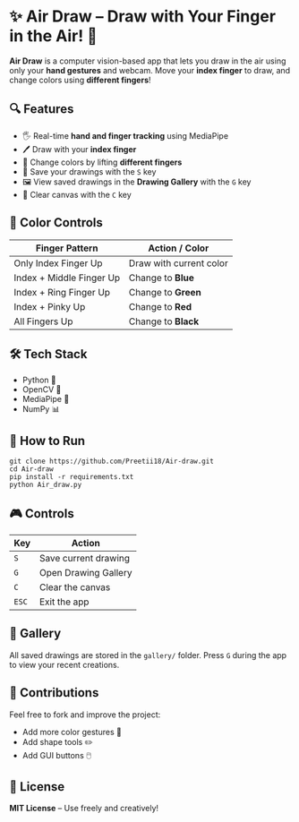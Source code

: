 <h1>✨ Air Draw – Draw with Your Finger in the Air! 🎨</h1>

<p><strong>Air Draw</strong> is a computer vision-based app that lets you draw in the air using only your <strong>hand gestures</strong> and webcam. Move your <strong>index finger</strong> to draw, and change colors using <strong>different fingers</strong>!</p>

<h2>🔍 Features</h2>

<ul>
  <li>🖐️ Real-time <strong>hand and finger tracking</strong> using MediaPipe</li>
  <li>🖊️ Draw with your <strong>index finger</strong></li>
  <li>🌈 Change colors by lifting <strong>different fingers</strong></li>
  <li>💾 Save your drawings with the <code>S</code> key</li>
  <li>🖼️ View saved drawings in the <strong>Drawing Gallery</strong> with the <code>G</code> key</li>
  <li>🧼 Clear canvas with the <code>C</code> key</li>
</ul>

<h2>🎨 Color Controls</h2>

<table>
  <thead>
    <tr>
      <th>Finger Pattern</th>
      <th>Action / Color</th>
    </tr>
  </thead>
  <tbody>
    <tr><td>Only Index Finger Up</td><td>Draw with current color</td></tr>
    <tr><td>Index + Middle Finger Up</td><td>Change to <strong>Blue</strong></td></tr>
    <tr><td>Index + Ring Finger Up</td><td>Change to <strong>Green</strong></td></tr>
    <tr><td>Index + Pinky Up</td><td>Change to <strong>Red</strong></td></tr>
    <tr><td>All Fingers Up</td><td>Change to <strong>Black</strong></td></tr>
  </tbody>
</table>

<h2>🛠️ Tech Stack</h2>

<ul>
  <li>Python 🐍</li>
  <li>OpenCV 🎥</li>
  <li>MediaPipe 🤖</li>
  <li>NumPy 📊</li>
</ul>

<h2>🚀 How to Run</h2>

<pre><code>git clone https://github.com/Preetii18/Air-draw.git
cd Air-draw
pip install -r requirements.txt
python Air_draw.py
</code></pre>

<h2>🎮 Controls</h2>

<table>
  <thead>
    <tr><th>Key</th><th>Action</th></tr>
  </thead>
  <tbody>
    <tr><td><code>S</code></td><td>Save current drawing</td></tr>
    <tr><td><code>G</code></td><td>Open Drawing Gallery</td></tr>
    <tr><td><code>C</code></td><td>Clear the canvas</td></tr>
    <tr><td><code>ESC</code></td><td>Exit the app</td></tr>
  </tbody>
</table>

<h2>📁 Gallery</h2>

<p>All saved drawings are stored in the <code>gallery/</code> folder. Press <code>G</code> during the app to view your recent creations.</p>

<h2>🙌 Contributions</h2>

<p>Feel free to fork and improve the project:</p>
<ul>
  <li>Add more color gestures 🎨</li>
  <li>Add shape tools ✏️</li>
  <li>Add GUI buttons 🖱️</li>
</ul>

<h2>📜 License</h2>

<p><strong>MIT License</strong> – Use freely and creatively!</p>

